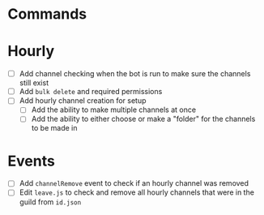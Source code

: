 # Commands


# Hourly
- [ ] Add channel checking when the bot is run to make sure the channels still exist
- [ ] Add `bulk delete` and required permissions
- [ ] Add hourly channel creation for setup
	- [ ] Add the ability to make multiple channels at once
	- [ ] Add the ability to either choose or make a "folder" for the channels to be made in

# Events
- [ ] Add `channelRemove` event to check if an hourly channel was removed
- [ ] Edit `leave.js` to check and remove all hourly channels that were in the guild from `id.json`